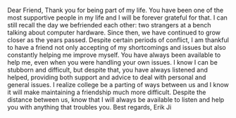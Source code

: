 Dear Friend,
    Thank you for being part of my life. You have been one of the most supportive people in my life and I will be forever grateful for that. I can still recall the day we befriended each other: two strangers at a bench talking about computer hardware. Since then, we have continued to grow closer as the years passed. Despite certain periods of conflict, I am thankful to have a friend not only accepting of my shortcomings and issues but also constantly helping me improve myself. You have always been available to help me, even when you were handling your own issues. I know I can be stubborn and difficult, but despite that, you have always listened and helped, providing both support and advice to deal with personal and general issues. I realize college be a parting of ways between us and I know it will make maintaining a friendship much more difficult. Despite the distance between us, know that I will always be available to listen and  help you with anything that troubles you.
Best regards,
Erik Ji
